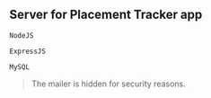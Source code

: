 ## Server for Placement Tracker app

`NodeJS`

`ExpressJS`

`MySQL`

> The mailer is hidden for security reasons.

